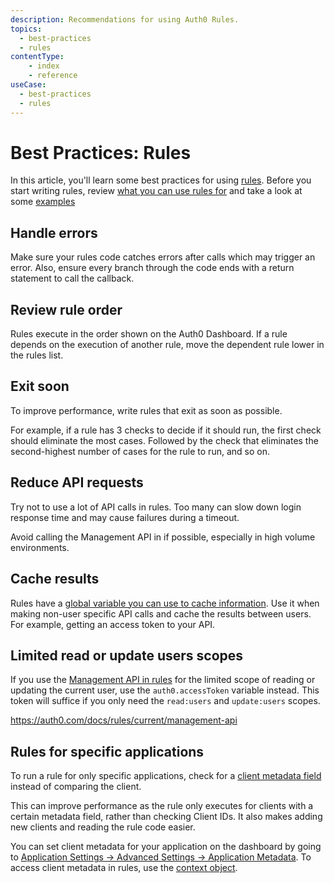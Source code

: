 ```yaml
---
description: Recommendations for using Auth0 Rules.
topics:
  - best-practices
  - rules
contentType: 
    - index
    - reference
useCase:
  - best-practices
  - rules
---
```


# Best Practices: Rules

In this article, you'll learn some best practices for using [rules](/rules). Before you start writing rules, review [what you can use rules for](/current#what-can-i-use-rules-for-) and take a look at some [examples](/rules/current#examples)

## Handle errors

Make sure your rules code catches errors after calls which may trigger an error. Also, ensure every branch through the code ends with a return statement to call the callback.

## Review rule order

Rules execute in the order shown on the Auth0 Dashboard. If a rule depends on the execution of another rule, move the dependent rule lower in the rules list.

## Exit soon

To improve performance, write rules that exit as soon as possible.

For example, if a rule has 3 checks to decide if it should run, the first check should eliminate the most cases. Followed by the check that eliminates the second-highest number of cases for the rule to run, and so on.

## Reduce API requests

Try not to use a lot of API calls in rules. Too many can slow down login response time and may cause failures during a timeout.

Avoid calling the Management API in if possible, especially in high volume environments.

## Cache results

Rules have a [global variable you can use to cache information](/rules/current#cache-expensive-resources). Use it when making non-user specific API calls and cache the results between users. For example, getting an access token to your API.

## Limited read or update users scopes

If you use the [Management API in rules](/rules/current/management-api) for the limited scope of reading or updating the current user, use the `auth0.accessToken` variable instead. This token will suffice if you only need the `read:users` and `update:users` scopes.

https://auth0.com/docs/rules/current/management-api

## Rules for specific applications

To run a rule for only specific applications, check for a [client metadata field](/rules/current/context#list-of-properties) instead of comparing the client.

This can improve performance as the rule only executes for clients with a certain metadata field, rather than checking Client IDs. It also makes adding new clients and reading the rule code easier.

You can set client metadata for your application on the dashboard by going to [Application Settings -> Advanced Settings -> Application Metadata](${manage_url}/#/applications/). To access client metadata in rules, use the [context object](/rules/current/context).
